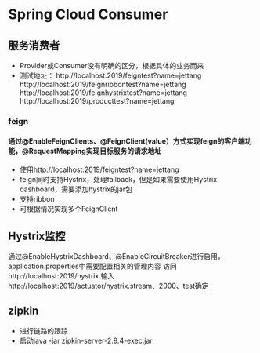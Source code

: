 # Spring Cloud Consumer

## 服务消费者

*   Provider或Consumer没有明确的区分，根据具体的业务而来
*   测试地址：
http://localhost:2019/feigntest?name=jettang
http://localhost:2019/feignribbontest?name=jettang
http://localhost:2019/feignhystrixtest?name=jettang
http://localhost:2019/producttest?name=jettang

### feign
####    通过@EnableFeignClients、@FeignClient(value）方式实现feign的客户端功能，@RequestMapping实现目标服务的请求地址
*   使用http://localhost:2019/feigntest?name=jettang
*   feign同时支持Hystrix，处理fallback，但是如果需要使用Hystrix dashboard，需要添加hystrix的jar包
*   支持ribbon
*   可根据情况实现多个FeignClient


## Hystrix监控
通过@EnableHystrixDashboard、@EnableCircuitBreaker进行启用，application.properties中需要配置相关的管理内容
访问http://localhost:2019/hystrix
输入http://localhost:2019/actuator/hystrix.stream、2000、test确定



## zipkin
*   进行链路的跟踪
*   启动java -jar zipkin-server-2.9.4-exec.jar


